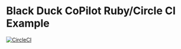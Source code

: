# Black Duck CoPilot Ruby/Circle CI Example

[![CircleCI](https://circleci.com/gh/BlackDuckCoPilot/example-rubygems-circle.svg?style=svg)](https://circleci.com/gh/BlackDuckCoPilot/example-rubygems-circle)
